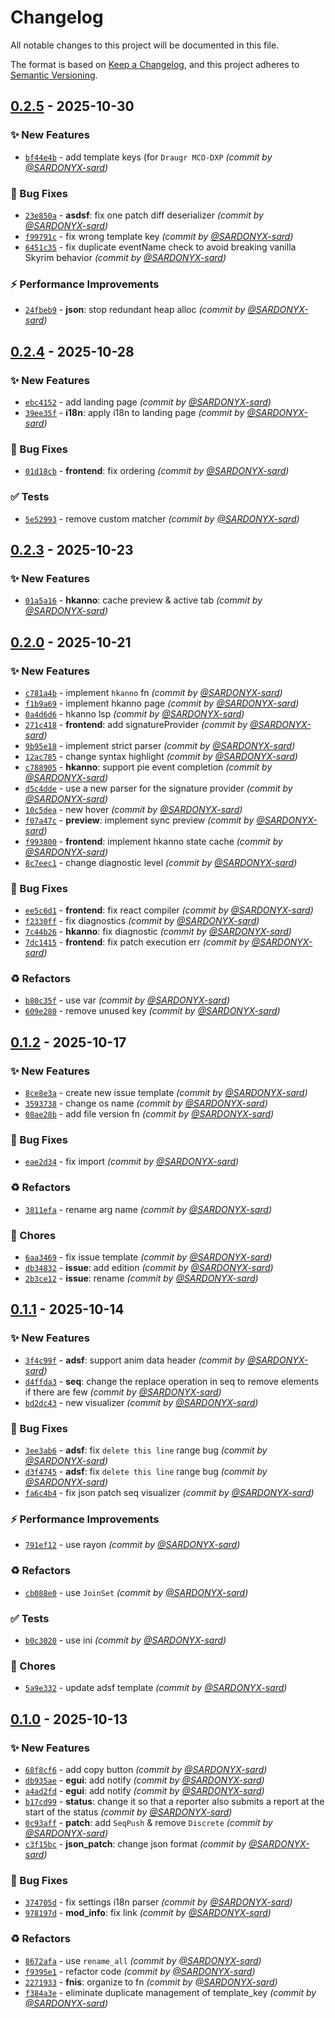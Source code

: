 # Changelog
All notable changes to this project will be documented in this file.

The format is based on [Keep a Changelog](https://keepachangelog.com/en/1.0.0/),
and this project adheres to [Semantic Versioning](https://semver.org/spec/v2.0.0.html).

## [0.2.5] - 2025-10-30
### :sparkles: New Features
- [`bf44e4b`](https://github.com/SARDONYX-sard/d-merge/commit/bf44e4b2c67f33ec4cc3ebb9753533600e9d9329) - add template keys (for `Draugr MCO-DXP` *(commit by [@SARDONYX-sard](https://github.com/SARDONYX-sard))*

### :bug: Bug Fixes
- [`23e850a`](https://github.com/SARDONYX-sard/d-merge/commit/23e850a0fc5b9da0e2a003ff25091e143129422c) - **asdsf**: fix one patch diff deserializer *(commit by [@SARDONYX-sard](https://github.com/SARDONYX-sard))*
- [`f99791c`](https://github.com/SARDONYX-sard/d-merge/commit/f99791c5278b251ea8de698190ef4d2730612cca) - fix wrong template key *(commit by [@SARDONYX-sard](https://github.com/SARDONYX-sard))*
- [`6451c35`](https://github.com/SARDONYX-sard/d-merge/commit/6451c359071369df5740d489110a1a9466b1e8d1) - fix duplicate eventName check to avoid breaking vanilla Skyrim behavior *(commit by [@SARDONYX-sard](https://github.com/SARDONYX-sard))*

### :zap: Performance Improvements
- [`24fbeb9`](https://github.com/SARDONYX-sard/d-merge/commit/24fbeb9e0adc8ad4675d127cf152e56e86e44b1b) - **json**: stop redundant heap alloc *(commit by [@SARDONYX-sard](https://github.com/SARDONYX-sard))*


## [0.2.4] - 2025-10-28
### :sparkles: New Features
- [`ebc4152`](https://github.com/SARDONYX-sard/d-merge/commit/ebc4152b00d9cc549944d1f47c85354c358bfbe4) - add landing page *(commit by [@SARDONYX-sard](https://github.com/SARDONYX-sard))*
- [`39ee35f`](https://github.com/SARDONYX-sard/d-merge/commit/39ee35f465d6efbb32da0b9fdd987dabf8e391dd) - **i18n**: apply i18n to landing page *(commit by [@SARDONYX-sard](https://github.com/SARDONYX-sard))*

### :bug: Bug Fixes
- [`01d18cb`](https://github.com/SARDONYX-sard/d-merge/commit/01d18cb9f41b77fa0ff8abcdc3a1f1d602fae6b2) - **frontend**: fix ordering *(commit by [@SARDONYX-sard](https://github.com/SARDONYX-sard))*

### :white_check_mark: Tests
- [`5e52993`](https://github.com/SARDONYX-sard/d-merge/commit/5e52993678e6df1dae81811a57f6826cee446217) - remove custom matcher *(commit by [@SARDONYX-sard](https://github.com/SARDONYX-sard))*


## [0.2.3] - 2025-10-23
### :sparkles: New Features
- [`01a5a16`](https://github.com/SARDONYX-sard/d-merge/commit/01a5a161a4686a5bc0d663d2e7c3f654e9766c66) - **hkanno**: cache preview & active tab *(commit by [@SARDONYX-sard](https://github.com/SARDONYX-sard))*


## [0.2.0] - 2025-10-21
### :sparkles: New Features
- [`c781a4b`](https://github.com/SARDONYX-sard/d-merge/commit/c781a4b8433a7232a9fb7680b8ba6b67ebce6838) - implement `hkanno` fn *(commit by [@SARDONYX-sard](https://github.com/SARDONYX-sard))*
- [`f1b9a69`](https://github.com/SARDONYX-sard/d-merge/commit/f1b9a6940b0dd86240d7a45ad27d301c5a854b97) - implement hkanno page *(commit by [@SARDONYX-sard](https://github.com/SARDONYX-sard))*
- [`0a4d6d6`](https://github.com/SARDONYX-sard/d-merge/commit/0a4d6d647aac8b8fa2d210ea4d9516cb1078460d) - hkanno lsp *(commit by [@SARDONYX-sard](https://github.com/SARDONYX-sard))*
- [`271c418`](https://github.com/SARDONYX-sard/d-merge/commit/271c4183ff843155c89268875b77e4878487e362) - **frontend**: add signatureProvider *(commit by [@SARDONYX-sard](https://github.com/SARDONYX-sard))*
- [`9b95e18`](https://github.com/SARDONYX-sard/d-merge/commit/9b95e18664d03d10c7fed9543cef52c5ba35490f) - implement strict parser *(commit by [@SARDONYX-sard](https://github.com/SARDONYX-sard))*
- [`12ac785`](https://github.com/SARDONYX-sard/d-merge/commit/12ac785a543cd572573016abb1754463948b2835) - change syntax highlight *(commit by [@SARDONYX-sard](https://github.com/SARDONYX-sard))*
- [`c788905`](https://github.com/SARDONYX-sard/d-merge/commit/c78890528eaf025ca33fda8d2e2161177e6dab44) - **hkanno**: support pie event completion *(commit by [@SARDONYX-sard](https://github.com/SARDONYX-sard))*
- [`d5c4dde`](https://github.com/SARDONYX-sard/d-merge/commit/d5c4dde4c5d77a585f734deecfb9e9213e00976d) - use a new parser for the signature provider *(commit by [@SARDONYX-sard](https://github.com/SARDONYX-sard))*
- [`10c5dea`](https://github.com/SARDONYX-sard/d-merge/commit/10c5dea8d7877ba04fbca7a4215750554f137092) - new hover *(commit by [@SARDONYX-sard](https://github.com/SARDONYX-sard))*
- [`f07a47c`](https://github.com/SARDONYX-sard/d-merge/commit/f07a47cca754aa64fae03b2ee013c8c3ca510983) - **preview**: implement sync preview *(commit by [@SARDONYX-sard](https://github.com/SARDONYX-sard))*
- [`f993800`](https://github.com/SARDONYX-sard/d-merge/commit/f993800451be739e2b8dbfb20b6f53ce814d808a) - **frontend**: implement hkanno state cache *(commit by [@SARDONYX-sard](https://github.com/SARDONYX-sard))*
- [`8c7eec1`](https://github.com/SARDONYX-sard/d-merge/commit/8c7eec12249512606ca04bc66ab3d07eb4687d53) - change diagnostic level *(commit by [@SARDONYX-sard](https://github.com/SARDONYX-sard))*

### :bug: Bug Fixes
- [`ee5c6d1`](https://github.com/SARDONYX-sard/d-merge/commit/ee5c6d10f88d51093710897d574a3b12e160db15) - **frontend**: fix react compiler *(commit by [@SARDONYX-sard](https://github.com/SARDONYX-sard))*
- [`f2330ff`](https://github.com/SARDONYX-sard/d-merge/commit/f2330ffce2d2f1b40c117976e9518778eb5ea911) - fix diagnostics *(commit by [@SARDONYX-sard](https://github.com/SARDONYX-sard))*
- [`7c44b26`](https://github.com/SARDONYX-sard/d-merge/commit/7c44b26354f8a01ac2c7bac2e0cdc729766443ea) - **hkanno**: fix diagnostic *(commit by [@SARDONYX-sard](https://github.com/SARDONYX-sard))*
- [`7dc1415`](https://github.com/SARDONYX-sard/d-merge/commit/7dc14158cc263798677ce5ea5f256aa89fb25ec0) - **frontend**: fix patch execution err *(commit by [@SARDONYX-sard](https://github.com/SARDONYX-sard))*

### :recycle: Refactors
- [`b80c35f`](https://github.com/SARDONYX-sard/d-merge/commit/b80c35f6d10f913e8f7ef1619db0bb159ba85a14) - use var *(commit by [@SARDONYX-sard](https://github.com/SARDONYX-sard))*
- [`609e280`](https://github.com/SARDONYX-sard/d-merge/commit/609e2809d63fe79668e989ba5bde77c14537171e) - remove unused key *(commit by [@SARDONYX-sard](https://github.com/SARDONYX-sard))*


## [0.1.2] - 2025-10-17
### :sparkles: New Features
- [`8ce8e3a`](https://github.com/SARDONYX-sard/d-merge/commit/8ce8e3ab772dd729ef0a30160cf80e21489874ff) - create new issue template *(commit by [@SARDONYX-sard](https://github.com/SARDONYX-sard))*
- [`3593738`](https://github.com/SARDONYX-sard/d-merge/commit/35937380f9c84d0337f86c8a580d03c20223f074) - change os name *(commit by [@SARDONYX-sard](https://github.com/SARDONYX-sard))*
- [`08ae28b`](https://github.com/SARDONYX-sard/d-merge/commit/08ae28bc5b9a4531e1cd26f19a55ad63388260f1) - add file version fn *(commit by [@SARDONYX-sard](https://github.com/SARDONYX-sard))*

### :bug: Bug Fixes
- [`eae2d34`](https://github.com/SARDONYX-sard/d-merge/commit/eae2d34179634b14b97f4012e50268d6ca2c434c) - fix import *(commit by [@SARDONYX-sard](https://github.com/SARDONYX-sard))*

### :recycle: Refactors
- [`3811efa`](https://github.com/SARDONYX-sard/d-merge/commit/3811efa02beb1324aaa2c631e4532a88389506c4) - rename arg name *(commit by [@SARDONYX-sard](https://github.com/SARDONYX-sard))*

### :wrench: Chores
- [`6aa3469`](https://github.com/SARDONYX-sard/d-merge/commit/6aa3469a0dfd4362a1bc1789e87d87d6f3f74ef3) - fix issue template *(commit by [@SARDONYX-sard](https://github.com/SARDONYX-sard))*
- [`db34832`](https://github.com/SARDONYX-sard/d-merge/commit/db3483292a4691d5e957682396d487a43008f265) - **issue**: add edition *(commit by [@SARDONYX-sard](https://github.com/SARDONYX-sard))*
- [`2b3ce12`](https://github.com/SARDONYX-sard/d-merge/commit/2b3ce12bf8d913af0e61a12d164e16653baa0bb7) - **issue**: rename *(commit by [@SARDONYX-sard](https://github.com/SARDONYX-sard))*


## [0.1.1] - 2025-10-14
### :sparkles: New Features
- [`3f4c99f`](https://github.com/SARDONYX-sard/d-merge/commit/3f4c99f482fb8179429c54f9f4da609e74f1e203) - **adsf**: support anim data header *(commit by [@SARDONYX-sard](https://github.com/SARDONYX-sard))*
- [`d4ffda3`](https://github.com/SARDONYX-sard/d-merge/commit/d4ffda31668bbb9483997b71af59a4ee94ddcc5d) - **seq**: change the replace operation in seq to remove elements if there are few *(commit by [@SARDONYX-sard](https://github.com/SARDONYX-sard))*
- [`bd2dc43`](https://github.com/SARDONYX-sard/d-merge/commit/bd2dc4310feefd58e28d32d1d74b30188c8fdaf1) - new visualizer *(commit by [@SARDONYX-sard](https://github.com/SARDONYX-sard))*

### :bug: Bug Fixes
- [`3ee3ab6`](https://github.com/SARDONYX-sard/d-merge/commit/3ee3ab6e73ce1af958eac658d498e00406d633a2) - **adsf**: fix `delete this line` range bug *(commit by [@SARDONYX-sard](https://github.com/SARDONYX-sard))*
- [`d3f4745`](https://github.com/SARDONYX-sard/d-merge/commit/d3f4745a60cfbe8c2dbe48dde0d72f65f935609d) - **adsf**: fix `delete this line` range bug *(commit by [@SARDONYX-sard](https://github.com/SARDONYX-sard))*
- [`fa6c4b4`](https://github.com/SARDONYX-sard/d-merge/commit/fa6c4b437dfcbcde878f0dbccb6302555a160cc8) - fix json patch seq visualizer *(commit by [@SARDONYX-sard](https://github.com/SARDONYX-sard))*

### :zap: Performance Improvements
- [`791ef12`](https://github.com/SARDONYX-sard/d-merge/commit/791ef126344daded38370260bad62d83d3fc5758) - use rayon *(commit by [@SARDONYX-sard](https://github.com/SARDONYX-sard))*

### :recycle: Refactors
- [`cb088e0`](https://github.com/SARDONYX-sard/d-merge/commit/cb088e02380aeba659bae684d968f0584426d760) - use `JoinSet` *(commit by [@SARDONYX-sard](https://github.com/SARDONYX-sard))*

### :white_check_mark: Tests
- [`b0c3020`](https://github.com/SARDONYX-sard/d-merge/commit/b0c302025689b81cb5aba2d1d90df6ab1df58ae8) - use ini *(commit by [@SARDONYX-sard](https://github.com/SARDONYX-sard))*

### :wrench: Chores
- [`5a9e332`](https://github.com/SARDONYX-sard/d-merge/commit/5a9e332c3f9cce09c80cc623746a2943e9034790) - update adsf template *(commit by [@SARDONYX-sard](https://github.com/SARDONYX-sard))*


## [0.1.0] - 2025-10-13
### :sparkles: New Features
- [`68f8cf6`](https://github.com/SARDONYX-sard/d-merge/commit/68f8cf6704f219907532052815c5583fc28c6c68) - add copy button *(commit by [@SARDONYX-sard](https://github.com/SARDONYX-sard))*
- [`db935ae`](https://github.com/SARDONYX-sard/d-merge/commit/db935aefab7e4919a26682b0ead25249b23d89d8) - **egui**: add notify *(commit by [@SARDONYX-sard](https://github.com/SARDONYX-sard))*
- [`a4ad2fd`](https://github.com/SARDONYX-sard/d-merge/commit/a4ad2fd1a5b29af764eb0a87faaea4b92f9ce63d) - **egui**: add notify *(commit by [@SARDONYX-sard](https://github.com/SARDONYX-sard))*
- [`b17cd99`](https://github.com/SARDONYX-sard/d-merge/commit/b17cd995c064e34aaa9e7d732aa383cbd5b645d4) - **status**: change it so that a reporter also submits a report at the start of the status *(commit by [@SARDONYX-sard](https://github.com/SARDONYX-sard))*
- [`0c93aff`](https://github.com/SARDONYX-sard/d-merge/commit/0c93aff01457995e42b3cb45323f024e36cac536) - **patch**: add `SeqPush` & remove `Discrete` *(commit by [@SARDONYX-sard](https://github.com/SARDONYX-sard))*
- [`c3f15bc`](https://github.com/SARDONYX-sard/d-merge/commit/c3f15bc0278ad8e13e7b74d188a0841d0b80674b) - **json_patch**: change json format *(commit by [@SARDONYX-sard](https://github.com/SARDONYX-sard))*

### :bug: Bug Fixes
- [`374705d`](https://github.com/SARDONYX-sard/d-merge/commit/374705d71fec7619d4ef3b503295fd3e4af21962) - fix settings i18n parser *(commit by [@SARDONYX-sard](https://github.com/SARDONYX-sard))*
- [`978197d`](https://github.com/SARDONYX-sard/d-merge/commit/978197d4c778cceeee05aecf1aa9b71e9692a7f9) - **mod_info**: fix link *(commit by [@SARDONYX-sard](https://github.com/SARDONYX-sard))*

### :recycle: Refactors
- [`8672afa`](https://github.com/SARDONYX-sard/d-merge/commit/8672afa9134759f71917006b468806246cc871cf) - use `rename_all` *(commit by [@SARDONYX-sard](https://github.com/SARDONYX-sard))*
- [`f9395e1`](https://github.com/SARDONYX-sard/d-merge/commit/f9395e137b3d30fa995f89e44a5b2d044e113bf3) - refactor code *(commit by [@SARDONYX-sard](https://github.com/SARDONYX-sard))*
- [`2271933`](https://github.com/SARDONYX-sard/d-merge/commit/2271933a9e842f2eb60fc26f8cf6d75e73a7e286) - **fnis**: organize to fn *(commit by [@SARDONYX-sard](https://github.com/SARDONYX-sard))*
- [`f384a3e`](https://github.com/SARDONYX-sard/d-merge/commit/f384a3ee8a64694adc89f92d7361944a9781306c) - eliminate duplicate management of template_key *(commit by [@SARDONYX-sard](https://github.com/SARDONYX-sard))*

[0.1.0]: https://github.com/SARDONYX-sard/d-merge/compare/0.1.0-beta.3...0.1.0
[0.1.1]: https://github.com/SARDONYX-sard/d-merge/compare/0.1.0...0.1.1
[0.1.2]: https://github.com/SARDONYX-sard/d-merge/compare/0.1.1...0.1.2
[0.2.0]: https://github.com/SARDONYX-sard/d-merge/compare/0.1.2...0.2.0
[0.2.3]: https://github.com/SARDONYX-sard/d-merge/compare/0.2.2...0.2.3
[0.2.4]: https://github.com/SARDONYX-sard/d-merge/compare/0.2.3...0.2.4
[0.2.5]: https://github.com/SARDONYX-sard/d-merge/compare/0.2.4...0.2.5

